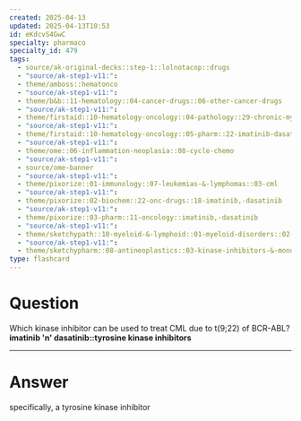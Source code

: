 ```yaml
---
created: 2025-04-13
updated: 2025-04-13T10:53
id: eKdcvS4GwC
specialty: pharmaco
specialty_id: 479
tags:
  - source/ak-original-decks::step-1::lolnotacop::drugs
  - "source/ak-step1-v11:": 
  - theme/amboss::hematonco
  - "source/ak-step1-v11:": 
  - theme/b&b::11-hematology::04-cancer-drugs::06-other-cancer-drugs
  - "source/ak-step1-v11:": 
  - theme/firstaid::10-hematology-oncology::04-pathology::29-chronic-myeloproliferative-disorders::chronic-myelogenous-leukemia
  - "source/ak-step1-v11:": 
  - theme/firstaid::10-hematology-oncology::05-pharm::22-imatinib-dasatinib-nilotinib
  - "source/ak-step1-v11:": 
  - theme/ome::06-inflammation-neoplasia::08-cycle-chemo
  - "source/ak-step1-v11:": 
  - source/ome-banner
  - "source/ak-step1-v11:": 
  - theme/pixorize::01-immunology::07-leukemias-&-lymphomas::03-cml
  - "source/ak-step1-v11:": 
  - theme/pixorize::02-biochem::22-onc-drugs::18-imatinib,-dasatinib
  - "source/ak-step1-v11:": 
  - theme/pixorize::03-pharm::11-oncology::imatinib,-dasatinib
  - "source/ak-step1-v11:": 
  - theme/sketchypath::10-myeloid-&-lymphoid::01-myeloid-disorders::02-acute-myeloid-leukemia-(aml)-&-chronic-myeloid-leukemia-(cml)
  - "source/ak-step1-v11:": 
  - theme/sketchypharm::08-antineoplastics::03-kinase-inhibitors-&-monoclonal-antibodies::01-imatinib,-erlotinib,-sorafenib,-sunitinib,-vemurafenib"
type: flashcard
---
```


# Question
Which kinase inhibitor can be used to treat CML due to t(9;22) of BCR-ABL?   **imatinib 'n' dasatinib::tyrosine kinase inhibitors**

---

# Answer
specifically, a tyrosine kinase inhibitor